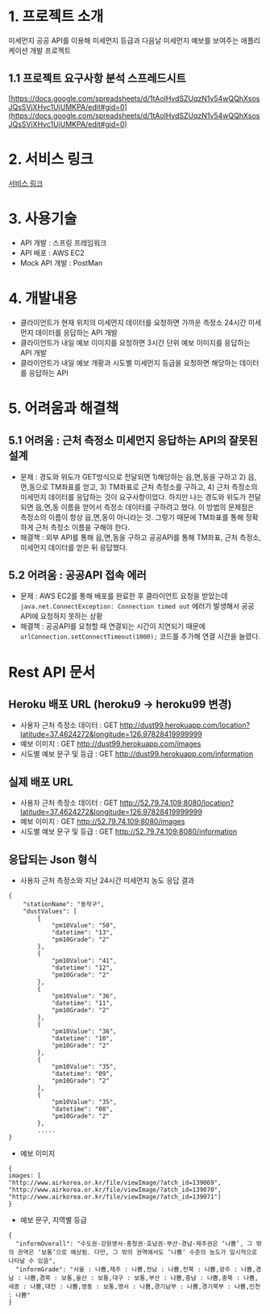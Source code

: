 # 1. 프로젝트 소개
미세먼지 공공 API를 이용해 미세먼지 등급과 다음날 미세먼지 예보를 보여주는 애플리케이션 개발 프로젝트   

## 1.1 프로젝트 요구사항 분석 스프레드시트 
[https://docs.google.com/spreadsheets/d/1tAolHvdSZUqzN1v54wQQhXsosJQsSVjXHvc1UjUMKPA/edit#gid=0](https://docs.google.com/spreadsheets/d/1tAolHvdSZUqzN1v54wQQhXsosJQsSVjXHvc1UjUMKPA/edit#gid=0)

# 2. 서비스 링크
[서비스 링크]()

# 3. 사용기술
- API 개발 : 스프링 프레임워크
- API 배포 : AWS EC2
- Mock API 개발 : PostMan

# 4. 개발내용
- 클라이언트가 현재 위치의 미세먼지 데이터를 요청하면 가까운 측정소 24시간 미세먼지 데이터를 응답하는 API 개발 
- 클라이언트가 내일 예보 이미지를 요청하면 3시간 단위 예보 이미지를 응답하는 API 개발 
- 클라이언트가 내일 예보 개황과 시도별 미세먼지 등급을 요청하면 해당하는 데이터를 응답하는 API 

# 5. 어려움과 해결책
## 5.1 어려움 : 근처 측정소 미세먼지 응답하는 API의 잘못된 설계  
- 문제 : 경도와 위도가 GET방식으로 전달되면 1)해당하는 읍,면,동을 구하고  2) 읍,면,동으로 TM좌표를 얻고, 3) TM좌표로 근처 측정소를 구하고, 4) 근처 측정소의 미세먼지 데이터를 응답하는 것이 요구사항이었다. 하지만 나는 경도와 위도가 전달되면 읍,면,동 이름을 얻어서 측정소 데이터를 구하려고 했다. 이 방법의 문제점은 측정소의 이름이 항상 읍,면,동이 아니라는 것. 그렇기 때문에 TM좌표를 통해 정확하게 근처 측정소 이름을 구해야 한다. 
- 해결책 : 외부 API를 통해 읍,면,동을 구하고 공공API를 통해 TM좌표, 근처 측정소, 미세먼지 데이터를 얻은 뒤 응답했다. 

## 5.2 어려움 : 공공API 접속 에러
- 문제 : AWS EC2를 통해 배포를 완료한 후 클라이언트 요청을 받았는데 `java.net.ConnectException: Connection timed out` 에러가 발생해서 공공API에 요청하지 못하는 상황 
- 해결책 : 공공API를 요청할 때 연결되는 시간이 지연되기 때문에 `urlConnection.setConnectTimeout(1000);` 코드를 추가해 연결 시간을 늘렸다.

# Rest API 문서
## Heroku 배포 URL (heroku9 -> heroku99 변경) 
- 사용자 근처 측정소 데이터 : GET http://dust99.herokuapp.com/location?latitude=37.4624272&longitude=126.97828419999999
- 예보 이미지 : GET http://dust99.herokuapp.com/images
- 시도별 예보 문구 및 등급 : GET http://dust99.herokuapp.com/information

## 실제 배포 URL 
- 사용자 근처 측정소 데이터 : GET http://52.79.74.109:8080/location?latitude=37.4624272&longitude=126.97828419999999
- 예보 이미지 : GET http://52.79.74.109:8080/images
- 시도별 예보 문구 및 등급 : GET http://52.79.74.109:8080/information


## 응답되는 Json 형식  
- 사용자 근처 측정소와 지난 24시간 미세먼지 농도 응답 결과 
```
{
    "stationName": "동작구",
    "dustValues": [
        {
            "pm10Value": "50",
            "datetime": "13",
            "pm10Grade": "2"
        },
        {
            "pm10Value": "41",
            "datetime": "12",
            "pm10Grade": "2"
        },
        {
            "pm10Value": "36",
            "datetime": "11",
            "pm10Grade": "2"
        },
        {
            "pm10Value": "36",
            "datetime": "10",
            "pm10Grade": "2"
        },
        {
            "pm10Value": "35",
            "datetime": "09",
            "pm10Grade": "2"
        },
        {
            "pm10Value": "35",
            "datetime": "08",
            "pm10Grade": "2"
        },
        .....
}
```

- 예보 이미지
```
{
images: [
"http://www.airkorea.or.kr/file/viewImage/?atch_id=139069",
"http://www.airkorea.or.kr/file/viewImage/?atch_id=139070",
"http://www.airkorea.or.kr/file/viewImage/?atch_id=139071"]
}
```

- 예보 문구, 지역별 등급
```
{
  "informOverall": "수도권·강원영서·충청권·호남권·부산·경남·제주권은 ‘나쁨’, 그 밖의 권역은 ‘보통’으로 예상됨. 다만, 그 밖의 권역에서도 ‘나쁨’ 수준의 농도가 일시적으로 나타날 수 있음",
  "informGrade": "서울 : 나쁨,제주 : 나쁨,전남 : 나쁨,전북 : 나쁨,광주 : 나쁨,경남 : 나쁨,경북 : 보통,울산 : 보통,대구 : 보통,부산 : 나쁨,충남 : 나쁨,충북 : 나쁨,세종 : 나쁨,대전 : 나쁨,영동 : 보통,영서 : 나쁨,경기남부 : 나쁨,경기북부 : 나쁨,인천 : 나쁨"
}
```
